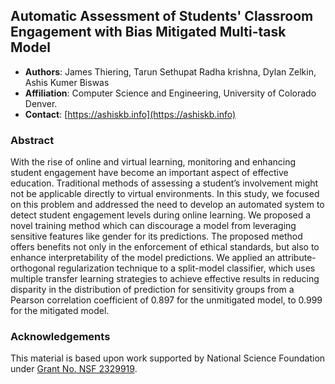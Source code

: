 ## Automatic Assessment of Students' Classroom Engagement with Bias Mitigated Multi-task Model
* **Authors**: James Thiering, Tarun Sethupat Radha krishna, Dylan Zelkin, Ashis Kumer Biswas
* **Affiliation**: Computer Science and Engineering, University of Colorado Denver.
* **Contact**: [https://ashiskb.info](https://ashiskb.info)

### Abstract
With the rise of online and virtual learning, monitoring and enhancing student engagement have become an important aspect of effective education. Traditional methods of assessing a student’s involvement might not be applicable directly to virtual environments. In this study, we focused on this problem and addressed the need to develop an automated system to detect student engagement levels during online learning. We proposed a novel training method which can discourage a model from leveraging sensitive features like gender for its predictions. The proposed method offers benefits not only in the enforcement of ethical standards, but also to enhance interpretability of the model predictions. We applied an attribute-orthogonal regularization technique to a split-model classifier, which uses multiple transfer learning strategies to achieve effective results in reducing disparity in the distribution of prediction for sensitivity groups from a Pearson correlation coefficient of 0.897 for the unmitigated model, to 0.999 for the mitigated model.


### Acknowledgements
This material is based upon work supported by National Science Foundation under [Grant No. NSF 2329919](https://www.nsf.gov/awardsearch/showAward?AWD_ID=2329919&HistoricalAwards=false).
